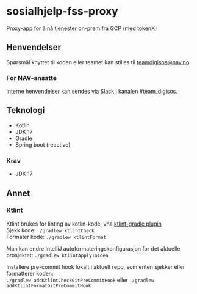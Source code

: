 # sosialhjelp-fss-proxy
Proxy-app for å nå tjenester on-prem fra GCP (med tokenX)

## Henvendelser
Spørsmål knyttet til koden eller teamet kan stilles til teamdigisos@nav.no.

### For NAV-ansatte
Interne henvendelser kan sendes via Slack i kanalen #team_digisos.

## Teknologi
* Kotlin
* JDK 17
* Gradle
* Spring boot (reactive)

### Krav
* JDK 17

## Annet

### Ktlint
Ktlint brukes for linting av kotlin-kode, vha [ktlint-gradle plugin](https://github.com/JLLeitschuh/ktlint-gradle)\
Sjekk kode: `./gradlew ktlintCheck`\
Formater kode: `./gradlew ktlintFormat`

Man kan endre IntelliJ autoformateringskonfigurasjon for det aktuelle prosjektet: `./gradlew ktlintApplyToIdea`

Installere pre-commit hook lokalt i aktuelt repo, som enten sjekker eller formatterer koden:\
`./gradlew addKtlintCheckGitPreCommitHook` eller `./gradlew addKtlintFormatGitPreCommitHook`
